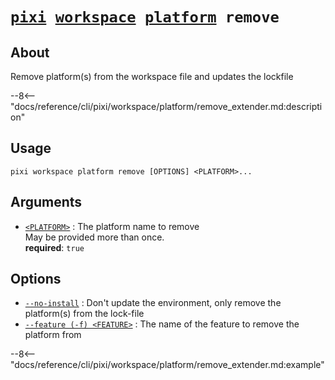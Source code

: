 <!--- This file is autogenerated. Do not edit manually! -->
# <code>[pixi](../../../pixi.md) [workspace](../../workspace.md) [platform](../platform.md) remove</code>

## About
Remove platform(s) from the workspace file and updates the lockfile

--8<-- "docs/reference/cli/pixi/workspace/platform/remove_extender.md:description"

## Usage
```
pixi workspace platform remove [OPTIONS] <PLATFORM>...
```

## Arguments
- <a id="arg-<PLATFORM>" href="#arg-<PLATFORM>">`<PLATFORM>`</a>
:  The platform name to remove
<br>May be provided more than once.
<br>**required**: `true`

## Options
- <a id="arg---no-install" href="#arg---no-install">`--no-install`</a>
:  Don't update the environment, only remove the platform(s) from the lock-file
- <a id="arg---feature" href="#arg---feature">`--feature (-f) <FEATURE>`</a>
:  The name of the feature to remove the platform from

--8<-- "docs/reference/cli/pixi/workspace/platform/remove_extender.md:example"
